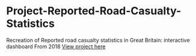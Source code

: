 # Project-Reported-Road-Casualty-Statistics
Recreation of Reported road casualty statistics in Great Britain: interactive dashboard
From 2018  <a href="https://maps.dft.gov.uk/road-casualties/index.html">View project here</a> 
